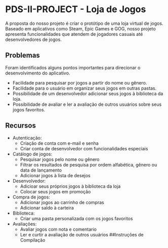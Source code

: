 # PDS-II-PROJECT - Loja de Jogos
A proposta do nosso projeto é criar o protótipo de uma loja virtual de jogos. Baseado em aplicativos como Steam, Epic Games e GOG, nosso projeto apresenta funcionalidades que atendem de jogadores casuais até desenvolvedores de jogos.
## Problemas
Foram identificados alguns pontos importantes para direcionar o desenvolvimento do aplicativo. 
- Facilidade para pesquisar por jogos a partir do nome ou gênero.
- Facilidade para o usuário em organizar seus jogos em outras pastas.
- Possibilidade de um desenvolvedor adicionar seus jogos à biblioteca da loja.
- Possibilidade de avaliar e ler a avaliação de outros usuários sobre seus jogos favoritos.
## Recursos
- Autenticação:
  - Criação de conta com e-mail e senha
  - Criar conta de desenvolvedor com funcionalidades especiais
- Catálogo de jogos:
  - Pesquisar jogos pelo nome ou gênero
  - Filtrar os resultados de pesquisa por ordem alfabética, gênero ou data de lançamento
  - Adicionar jogos à lista de desejos
- Desenvolvedor:
  - Adicioar seus próprios jogos à biblioteca da loja
  - Colocar seus jogos em promoção
- Compra de jogos:
  - Adicionar jogos ao carrinho de compras
  - Adicionar saldo à carteira
- Biblioteca:
  - Criar uma pasta personalizada com os jogos favoritos
- Avaliações:
  - Avaliar jogos com nota e comentario
  - Ler e curtir a avaliação de outros usuários
##Instruções de Compilação

